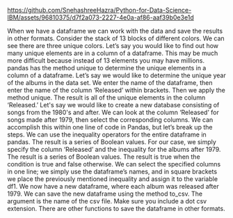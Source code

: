 

https://github.com/SnehashreeHazra/Python-for-Data-Science-IBM/assets/96810375/d7f2a073-2227-4e0a-af86-aaf39b0e3e1d


When we have a dataframe we can work with the data and save the results in other formats.
Consider the stack of 13 blocks of different colors.
We can see there are three unique colors.
Let’s say you would like to find out how many unique elements are in a column of a
dataframe.
This may be much more difficult because instead of 13 elements you may have millions.
pandas has the method unique to determine the unique elements in a column of a dataframe.
Let’s say we would like to determine the unique year of the albums in the data set.
We enter the name of the dataframe, then enter the name of the column ‘Released’ within
brackets.
Then we apply the method unique.
The result is all of the unique elements in the column ‘Released.’
Let's say we would like to create a new database consisting of songs from the 1980's and after.
We can look at the column ‘Released’ for songs made after 1979, then select the corresponding
columns.
We can accomplish this within one line of code in Pandas, but let’s break up the steps.
We can use the inequality operators for the entire dataframe in pandas.
The result is a series of Boolean values.
For our case, we simply specify the column ‘Released’ and the inequality for the
albums after 1979.
The result is a series of Boolean values.
The result is true when the condition is true and false otherwise.
We can select the specified columns in one line; we simply use the dataframe’s names,
and in square brackets we place the previously mentioned inequality and assign it to the
variable df1.
We now have a new dataframe, where each album was released after 1979.
We can save the new dataframe using the method to_csv.
The argument is the name of the csv file.
Make sure you include a dot csv extension.
There are other functions to save the dataframe in other formats.
